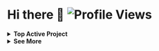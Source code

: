 
# Hi there 👋 ![Profile Views](https://profile-counter.glitch.me/{anuragdw710}/count.svg)


<details>
  <summary><b>Top Active Project</b></summary>
  <ul>
- [AERO NAVIGATOR](https://github.com/hydra-Cody/AIRBUSAerothonBackend)
- [EVENT BOOKING](https://github.com/hydra-Cody/EventBooking)
- [QUIZ APP](https://github.com/hydra-Cody/QuizApp)
- [MYNOTES](https://github.com/hydra-Cody/MyNotes)
  </ul>
</details>

<details>
  <summary><b>See More</b></summary>

  [![Top Langs](https://github-readme-stats.vercel.app/api/top-langs/?username=hydra-Cody&layout=pie)](https://github.com/hydra-Cody/github-readme-stats)
  [![GitHub Stats](https://github-readme-stats.vercel.app/api?username=hydra-Cody&show_icons=true)](https://github.com/hydra-Cody/github-readme-stats)

  <p align="center">
    <img src="https://capsule-render.vercel.app/api?type=waving&color=gradient&height=60&section=footer"/>
  </p>
</details>

